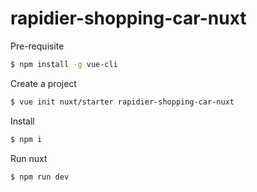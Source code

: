# rapidier-shopping-car-nuxt


Pre-requisite

```bash
$ npm install -g vue-cli
```

Create a project 

```bash
$ vue init nuxt/starter rapidier-shopping-car-nuxt
```

Install

```bash
$ npm i
```

Run nuxt

```bash
$ npm run dev
```




